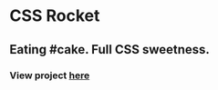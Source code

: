 # CSS Rocket

## Eating #cake. Full CSS sweetness.

### View project [here](https://micaelsbno.github.io/banana_cake/)

